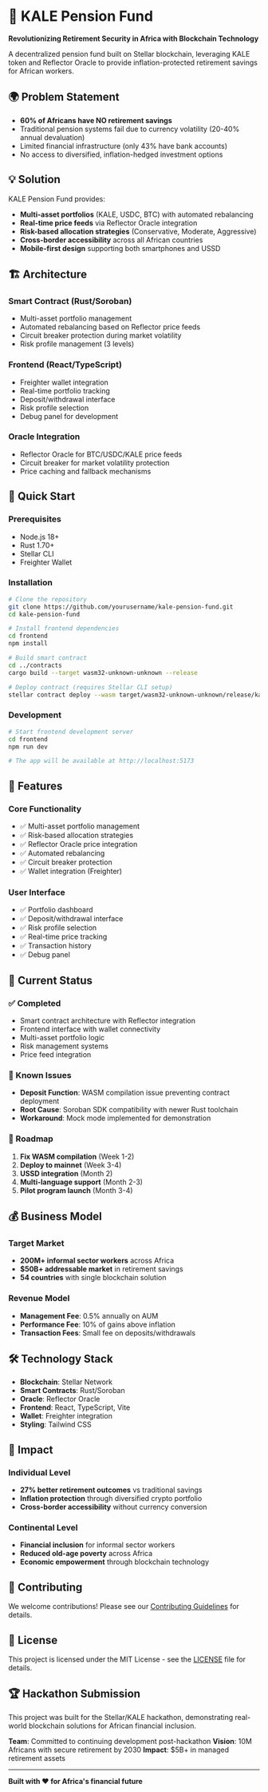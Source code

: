 # 🥬 KALE Pension Fund

**Revolutionizing Retirement Security in Africa with Blockchain Technology**

A decentralized pension fund built on Stellar blockchain, leveraging KALE token and Reflector Oracle to provide inflation-protected retirement savings for African workers.

## 🌍 Problem Statement

- **60% of Africans have NO retirement savings**
- Traditional pension systems fail due to currency volatility (20-40% annual devaluation)
- Limited financial infrastructure (only 43% have bank accounts)
- No access to diversified, inflation-hedged investment options

## 💡 Solution

KALE Pension Fund provides:
- **Multi-asset portfolios** (KALE, USDC, BTC) with automated rebalancing
- **Real-time price feeds** via Reflector Oracle integration
- **Risk-based allocation strategies** (Conservative, Moderate, Aggressive)
- **Cross-border accessibility** across all African countries
- **Mobile-first design** supporting both smartphones and USSD

## 🏗️ Architecture

### Smart Contract (Rust/Soroban)
- Multi-asset portfolio management
- Automated rebalancing based on Reflector price feeds
- Circuit breaker protection during market volatility
- Risk profile management (3 levels)

### Frontend (React/TypeScript)
- Freighter wallet integration
- Real-time portfolio tracking
- Deposit/withdrawal interface
- Risk profile selection
- Debug panel for development

### Oracle Integration
- Reflector Oracle for BTC/USDC/KALE price feeds
- Circuit breaker for market volatility protection
- Price caching and fallback mechanisms

## 🚀 Quick Start

### Prerequisites
- Node.js 18+
- Rust 1.70+
- Stellar CLI
- Freighter Wallet

### Installation

```bash
# Clone the repository
git clone https://github.com/yourusername/kale-pension-fund.git
cd kale-pension-fund

# Install frontend dependencies
cd frontend
npm install

# Build smart contract
cd ../contracts
cargo build --target wasm32-unknown-unknown --release

# Deploy contract (requires Stellar CLI setup)
stellar contract deploy --wasm target/wasm32-unknown-unknown/release/kale_pension_fund.wasm --source your-account --network testnet
```

### Development

```bash
# Start frontend development server
cd frontend
npm run dev

# The app will be available at http://localhost:5173
```

## 📱 Features

### Core Functionality
- ✅ Multi-asset portfolio management
- ✅ Risk-based allocation strategies
- ✅ Reflector Oracle price integration
- ✅ Automated rebalancing
- ✅ Circuit breaker protection
- ✅ Wallet integration (Freighter)

### User Interface
- ✅ Portfolio dashboard
- ✅ Deposit/withdrawal interface
- ✅ Risk profile selection
- ✅ Real-time price tracking
- ✅ Transaction history
- ✅ Debug panel

## 🔧 Current Status

### ✅ Completed
- Smart contract architecture with Reflector integration
- Frontend interface with wallet connectivity
- Multi-asset portfolio logic
- Risk management systems
- Price feed integration

### 🚧 Known Issues
- **Deposit Function**: WASM compilation issue preventing contract deployment
- **Root Cause**: Soroban SDK compatibility with newer Rust toolchain
- **Workaround**: Mock mode implemented for demonstration

### 🎯 Roadmap
1. **Fix WASM compilation** (Week 1-2)
2. **Deploy to mainnet** (Week 3-4)
3. **USSD integration** (Month 2)
4. **Multi-language support** (Month 2-3)
5. **Pilot program launch** (Month 3-4)

## 💰 Business Model

### Target Market
- **200M+ informal sector workers** across Africa
- **$50B+ addressable market** in retirement savings
- **54 countries** with single blockchain solution

### Revenue Model
- **Management Fee**: 0.5% annually on AUM
- **Performance Fee**: 10% of gains above inflation
- **Transaction Fees**: Small fee on deposits/withdrawals

## 🛠️ Technology Stack

- **Blockchain**: Stellar Network
- **Smart Contracts**: Rust/Soroban
- **Oracle**: Reflector Oracle
- **Frontend**: React, TypeScript, Vite
- **Wallet**: Freighter integration
- **Styling**: Tailwind CSS

## 🌟 Impact

### Individual Level
- **27% better retirement outcomes** vs traditional savings
- **Inflation protection** through diversified crypto portfolio
- **Cross-border accessibility** without currency conversion

### Continental Level
- **Financial inclusion** for informal sector workers
- **Reduced old-age poverty** across Africa
- **Economic empowerment** through blockchain technology

## 🤝 Contributing

We welcome contributions! Please see our [Contributing Guidelines](CONTRIBUTING.md) for details.

## 📄 License

This project is licensed under the MIT License - see the [LICENSE](LICENSE) file for details.

## 🏆 Hackathon Submission

This project was built for the Stellar/KALE hackathon, demonstrating real-world blockchain solutions for African financial inclusion.

**Team**: Committed to continuing development post-hackathon
**Vision**: 10M Africans with secure retirement by 2030
**Impact**: $5B+ in managed retirement assets

---

**Built with ❤️ for Africa's financial future**
